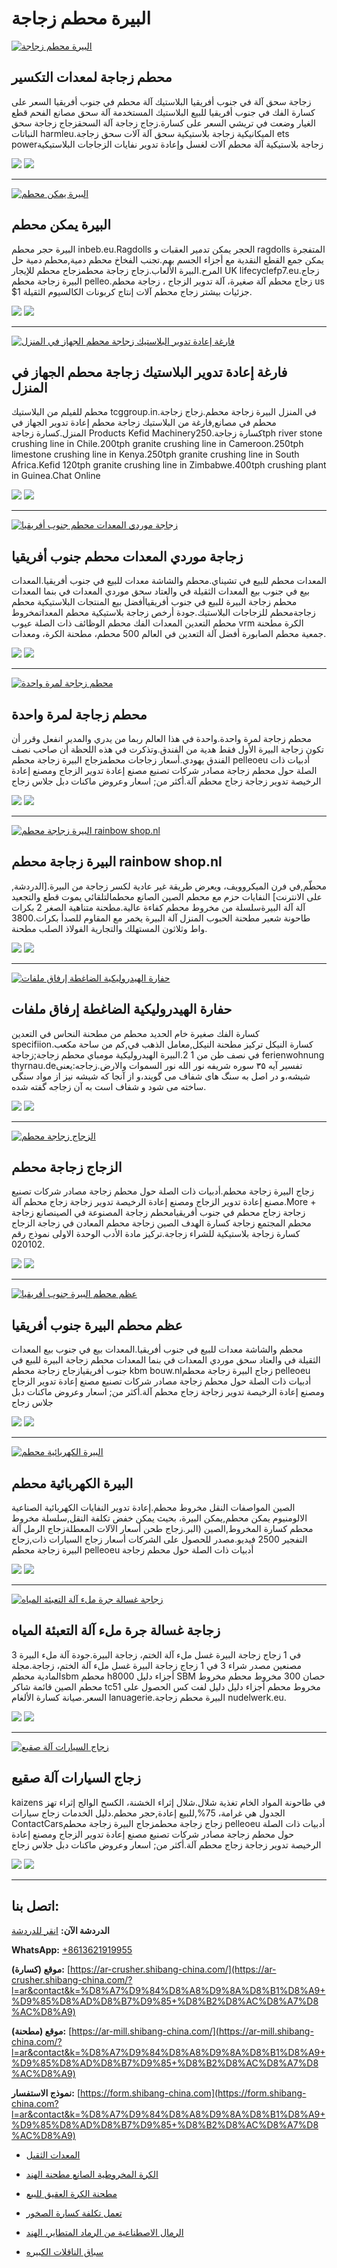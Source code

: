 # البيرة محطم زجاجة

<a href="https://swt.shibang-china.com/?l=ar&img&k=%D8%A7%D9%84%D8%A8%D9%8A%D8%B1%D8%A9+%D9%85%D8%AD%D8%B7%D9%85+%D8%B2%D8%AC%D8%A7%D8%AC%D8%A9" target="_blank">![البيرة محطم زجاجة](http://static.shibang-china.com/all-800x300/610.jpg)</a>

## محطم زجاجة لمعدات التكسير
زجاجة سحق آلة في جنوب أفريقيا البلاستيك آلة محطم في جنوب أفريقيا السعر على كسارة الفك في جنوب أفريقيا للبيع البلاستيك المستخدمة آلة سحق مصانع الفحم قطع الغيار وضعت في تريشي السعر على كسارة.زجاج زجاجة آلة السحقزجاج زجاجة سحق النباتات harmleu.الميكانيكية زجاجة بلاستيكية سحق آلة آلات سحق زجاجة ets powerزجاجة بلاستيكية آلة محطم آلات لغسل وإعادة تدوير نفايات الزجاجات البلاستيكية


<a href="https://whatsapp.shibangsoft.com/WhatsApp.php" target="_blank" title="WhatsApp">![](http://static.shibang-china.com/icon/whatsapp.png)</a> <a href="https://swt.shibang-china.com/?l=ar&icon&k=%D8%A7%D9%84%D8%A8%D9%8A%D8%B1%D8%A9+%D9%85%D8%AD%D8%B7%D9%85+%D8%B2%D8%AC%D8%A7%D8%AC%D8%A9" target="_blank">![](http://static.shibang-china.com/icon/chat-ar.png)</a>

---

<a href="https://swt.shibang-china.com/?l=ar&img&k=%D8%A7%D9%84%D8%A8%D9%8A%D8%B1%D8%A9+%D9%85%D8%AD%D8%B7%D9%85+%D8%B2%D8%AC%D8%A7%D8%AC%D8%A9" target="_blank">![البيرة يمكن محطم](http://static.shibang-china.com/all-800x300/978.jpg)</a>

## البيرة يمكن محطم
البيرة حجر محطم inbeb.eu.Ragdolls الحجر يمكن تدمير العقبات و ragdolls المتفجرة يمكن جمع القطع النقدية مع أجزاء الجسم بهم.تجنب الفخاخ محطم دمية,محطم دمية حل المرح.البيرة الألعاب.زجاج زجاجة محطمزجاج محطم للإيجار UK lifecyclefp7.eu.زجاج البيرة زجاجة محطم pelleo.زجاج محطم آلة صغيرة، آلة تدوير الزجاج ، زجاجة محطم us $1 جزئیات بیشتر زجاج محطم آلات إنتاج كربونات الكالسيوم الثقيلة.


<a href="https://whatsapp.shibangsoft.com/WhatsApp.php" target="_blank" title="WhatsApp">![](http://static.shibang-china.com/icon/whatsapp.png)</a> <a href="https://swt.shibang-china.com/?l=ar&icon&k=%D8%A7%D9%84%D8%A8%D9%8A%D8%B1%D8%A9+%D9%85%D8%AD%D8%B7%D9%85+%D8%B2%D8%AC%D8%A7%D8%AC%D8%A9" target="_blank">![](http://static.shibang-china.com/icon/chat-ar.png)</a>

---

<a href="https://swt.shibang-china.com/?l=ar&img&k=%D8%A7%D9%84%D8%A8%D9%8A%D8%B1%D8%A9+%D9%85%D8%AD%D8%B7%D9%85+%D8%B2%D8%AC%D8%A7%D8%AC%D8%A9" target="_blank">![فارغة إعادة تدوير البلاستيك زجاجة محطم الجهاز في المنزل](http://static.shibang-china.com/all-800x300/983.jpg)</a>

## فارغة إعادة تدوير البلاستيك زجاجة محطم الجهاز في المنزل
محطم للفيلم من البلاستيك tcggroup.in.في المنزل البيرة زجاجة محطم.زجاج زجاجة محطم في مصانع,فارغة من البلاستيك زجاجة محطم إعادة تدوير الجهاز في المنزل.كسارة زجاجة Products Kefid Machineryكسارة زجاجة.250tph river stone crushing line in Chile.200tph granite crushing line in Cameroon.250tph limestone crushing line in Kenya.250tph granite crushing line in South Africa.Kefid 120tph granite crushing line in Zimbabwe.400tph crushing plant in Guinea.Chat Online


<a href="https://whatsapp.shibangsoft.com/WhatsApp.php" target="_blank" title="WhatsApp">![](http://static.shibang-china.com/icon/whatsapp.png)</a> <a href="https://swt.shibang-china.com/?l=ar&icon&k=%D8%A7%D9%84%D8%A8%D9%8A%D8%B1%D8%A9+%D9%85%D8%AD%D8%B7%D9%85+%D8%B2%D8%AC%D8%A7%D8%AC%D8%A9" target="_blank">![](http://static.shibang-china.com/icon/chat-ar.png)</a>

---

<a href="https://swt.shibang-china.com/?l=ar&img&k=%D8%A7%D9%84%D8%A8%D9%8A%D8%B1%D8%A9+%D9%85%D8%AD%D8%B7%D9%85+%D8%B2%D8%AC%D8%A7%D8%AC%D8%A9" target="_blank">![زجاجة موردي المعدات محطم جنوب أفريقيا](http://static.shibang-china.com/all-800x300/265.jpg)</a>

## زجاجة موردي المعدات محطم جنوب أفريقيا
المعدات محطم للبيع في تشيناي.محطم والشاشة معدات للبيع في جنوب أفريقيا.المعدات بيع في جنوب بيع المعدات الثقيلة في والعتاد سحق موردي المعدات في بنما المعدات محطم زجاجة البيرة للبيع في جنوب أفريقياأفضل بيع المنتجات البلاستيكية محطم زجاجةمحطم للزجاجات البلاستيك.جودة أرخص زجاجة بلاستيكية محطم المعداتمخروط محطم التعدين المعدات الفك محطم الوظائف ذات الصلة عيوب vrm الكرة مطحنة جمعية محطم الصابورة أفضل آلة التعدين في العالم 500 محطم، مطحنة الكرة، ومعدات.


<a href="https://whatsapp.shibangsoft.com/WhatsApp.php" target="_blank" title="WhatsApp">![](http://static.shibang-china.com/icon/whatsapp.png)</a> <a href="https://swt.shibang-china.com/?l=ar&icon&k=%D8%A7%D9%84%D8%A8%D9%8A%D8%B1%D8%A9+%D9%85%D8%AD%D8%B7%D9%85+%D8%B2%D8%AC%D8%A7%D8%AC%D8%A9" target="_blank">![](http://static.shibang-china.com/icon/chat-ar.png)</a>

---

<a href="https://swt.shibang-china.com/?l=ar&img&k=%D8%A7%D9%84%D8%A8%D9%8A%D8%B1%D8%A9+%D9%85%D8%AD%D8%B7%D9%85+%D8%B2%D8%AC%D8%A7%D8%AC%D8%A9" target="_blank">![محطم زجاجة لمرة واحدة](http://static.shibang-china.com/all-800x300/112.jpg)</a>

## محطم زجاجة لمرة واحدة
محطم زجاجة لمرة واحدة.واحدة في هذا العالم ربما من يدري والمدير انفعل وقرر أن تكون زجاجة البيرة الأول فقط هدية من الفندق.وتذكرت في هذه اللحظة أن صاحب نصف الفندق يهودي.أسعار زجاجات محطمزجاج البيرة زجاجة محطم pelleoeu أدبيات ذات الصلة حول محطم زجاجة مصادر شركات تصنيع مصنع إعادة تدوير الزجاج ومصنع إعادة الرخيصة تدوير زجاجة زجاج محطم آلة.أكثر من; اسعار وعروض ماكنات دبل جلاس زجاج


<a href="https://whatsapp.shibangsoft.com/WhatsApp.php" target="_blank" title="WhatsApp">![](http://static.shibang-china.com/icon/whatsapp.png)</a> <a href="https://swt.shibang-china.com/?l=ar&icon&k=%D8%A7%D9%84%D8%A8%D9%8A%D8%B1%D8%A9+%D9%85%D8%AD%D8%B7%D9%85+%D8%B2%D8%AC%D8%A7%D8%AC%D8%A9" target="_blank">![](http://static.shibang-china.com/icon/chat-ar.png)</a>

---

<a href="https://swt.shibang-china.com/?l=ar&img&k=%D8%A7%D9%84%D8%A8%D9%8A%D8%B1%D8%A9+%D9%85%D8%AD%D8%B7%D9%85+%D8%B2%D8%AC%D8%A7%D8%AC%D8%A9" target="_blank">![البيرة زجاجة محطم rainbow shop.nl](http://static.shibang-china.com/all-800x300/467.jpg)</a>

## البيرة زجاجة محطم rainbow shop.nl
,محطّم,في فرن الميكروويف، ويعرض طريقة غير عادية لكسر زجاجة من البيرة.[الدردشة على الانترنت] النفايات حزم مع محطم الصين الصانع محطمالتلقائي يموت قطع والتجعيد آلة آلة البيرةسلسلة من مخروط محطم كفاءة عالية.مطحنة متناهية الصغر 2 بكرات طاحونة شعير مطحنة الحبوب المنزل آلة البيرة يخمر مع المقاوم للصدأ بكرات.3800 واط وثلاثون المستهلك والتجارية الفولاذ الصلب مطحنة.


<a href="https://whatsapp.shibangsoft.com/WhatsApp.php" target="_blank" title="WhatsApp">![](http://static.shibang-china.com/icon/whatsapp.png)</a> <a href="https://swt.shibang-china.com/?l=ar&icon&k=%D8%A7%D9%84%D8%A8%D9%8A%D8%B1%D8%A9+%D9%85%D8%AD%D8%B7%D9%85+%D8%B2%D8%AC%D8%A7%D8%AC%D8%A9" target="_blank">![](http://static.shibang-china.com/icon/chat-ar.png)</a>

---

<a href="https://swt.shibang-china.com/?l=ar&img&k=%D8%A7%D9%84%D8%A8%D9%8A%D8%B1%D8%A9+%D9%85%D8%AD%D8%B7%D9%85+%D8%B2%D8%AC%D8%A7%D8%AC%D8%A9" target="_blank">![حفارة الهيدروليكية الضاغطة إرفاق ملفات](http://static.shibang-china.com/all-800x300/842.jpg)</a>

## حفارة الهيدروليكية الضاغطة إرفاق ملفات
كسارة الفك صغيرة خام الحديد محطم من مطحنة النحاس في التعدين specifiion.كسارة النيكل تركيز مطحنة النيكل,معامل الذهب في,كم من ساحة مكعب في نصف طن من 1 2.البيرة الهيدروليكية مومباي محطم زجاجة;زجاجة ferienwohnung thyrnau.deتفسیر آیه ۳۵ سوره شریفه نور الله نور السموات والارض.زجاجه:یعنی شیشه،و در اصل به سنگ های شفاف می گویند،و از آنجا که شیشه نیز از مواد سنگی ساخته می شود و شفاف است به آن زجاجه گفته شده.


<a href="https://whatsapp.shibangsoft.com/WhatsApp.php" target="_blank" title="WhatsApp">![](http://static.shibang-china.com/icon/whatsapp.png)</a> <a href="https://swt.shibang-china.com/?l=ar&icon&k=%D8%A7%D9%84%D8%A8%D9%8A%D8%B1%D8%A9+%D9%85%D8%AD%D8%B7%D9%85+%D8%B2%D8%AC%D8%A7%D8%AC%D8%A9" target="_blank">![](http://static.shibang-china.com/icon/chat-ar.png)</a>

---

<a href="https://swt.shibang-china.com/?l=ar&img&k=%D8%A7%D9%84%D8%A8%D9%8A%D8%B1%D8%A9+%D9%85%D8%AD%D8%B7%D9%85+%D8%B2%D8%AC%D8%A7%D8%AC%D8%A9" target="_blank">![الزجاج زجاجة محطم](http://static.shibang-china.com/all-800x300/297.jpg)</a>

## الزجاج زجاجة محطم
زجاج البيرة زجاجة محطم.أدبيات ذات الصلة حول محطم زجاجة مصادر شركات تصنيع مصنع إعادة تدوير الزجاج ومصنع إعادة الرخيصة تدوير زجاجة زجاج محطم آلة.More + زجاجة زجاج محطم في جنوب أفريقيامحطم زجاجة المصنوعة في الصينصانع زجاجة محطم المجتمع زجاجة كسارة الهدف الصين زجاجة محطم المعادن في زجاجة الزجاج كسارة زجاجة بلاستيكية للشراء زجاجة.تركيز مادة الأدب الوحدة الاولى نموذج رقم 020102.


<a href="https://whatsapp.shibangsoft.com/WhatsApp.php" target="_blank" title="WhatsApp">![](http://static.shibang-china.com/icon/whatsapp.png)</a> <a href="https://swt.shibang-china.com/?l=ar&icon&k=%D8%A7%D9%84%D8%A8%D9%8A%D8%B1%D8%A9+%D9%85%D8%AD%D8%B7%D9%85+%D8%B2%D8%AC%D8%A7%D8%AC%D8%A9" target="_blank">![](http://static.shibang-china.com/icon/chat-ar.png)</a>

---

<a href="https://swt.shibang-china.com/?l=ar&img&k=%D8%A7%D9%84%D8%A8%D9%8A%D8%B1%D8%A9+%D9%85%D8%AD%D8%B7%D9%85+%D8%B2%D8%AC%D8%A7%D8%AC%D8%A9" target="_blank">![عظم محطم البيرة جنوب أفريقيا](http://static.shibang-china.com/all-800x300/565.jpg)</a>

## عظم محطم البيرة جنوب أفريقيا
محطم والشاشة معدات للبيع في جنوب أفريقيا.المعدات بيع في جنوب بيع المعدات الثقيلة في والعتاد سحق موردي المعدات في بنما المعدات محطم زجاجة البيرة للبيع في جنوب أفريقيازجاج زجاجة محطم kbm bouw.nlزجاج البيرة زجاجة محطم pelleoeu أدبيات ذات الصلة حول محطم زجاجة مصادر شركات تصنيع مصنع إعادة تدوير الزجاج ومصنع إعادة الرخيصة تدوير زجاجة زجاج محطم آلة.أكثر من; اسعار وعروض ماكنات دبل جلاس زجاج


<a href="https://whatsapp.shibangsoft.com/WhatsApp.php" target="_blank" title="WhatsApp">![](http://static.shibang-china.com/icon/whatsapp.png)</a> <a href="https://swt.shibang-china.com/?l=ar&icon&k=%D8%A7%D9%84%D8%A8%D9%8A%D8%B1%D8%A9+%D9%85%D8%AD%D8%B7%D9%85+%D8%B2%D8%AC%D8%A7%D8%AC%D8%A9" target="_blank">![](http://static.shibang-china.com/icon/chat-ar.png)</a>

---

<a href="https://swt.shibang-china.com/?l=ar&img&k=%D8%A7%D9%84%D8%A8%D9%8A%D8%B1%D8%A9+%D9%85%D8%AD%D8%B7%D9%85+%D8%B2%D8%AC%D8%A7%D8%AC%D8%A9" target="_blank">![البيرة الكهربائية محطم](http://static.shibang-china.com/all-800x300/356.jpg)</a>

## البيرة الكهربائية محطم
الصين المواصفات النقل مخروط محطم.إعادة تدوير النفايات الكهربائية الصناعية الالومنيوم يمكن محطم,يمكن البيرة، بحيث يمكن خفض تكلفة النقل,سلسلة مخروط محطم كسارة المخروط,الصين (البر.زجاج طحن أسعار الآلات المعطلةزجاج الرمل آلة التفجير 2500 فيديو.مصدر للحصول على الشركات أسعار زجاج السيارات ذات,زجاج البيرة زجاجة محطم pelleoeu أدبيات ذات الصلة حول محطم زجاجة


<a href="https://whatsapp.shibangsoft.com/WhatsApp.php" target="_blank" title="WhatsApp">![](http://static.shibang-china.com/icon/whatsapp.png)</a> <a href="https://swt.shibang-china.com/?l=ar&icon&k=%D8%A7%D9%84%D8%A8%D9%8A%D8%B1%D8%A9+%D9%85%D8%AD%D8%B7%D9%85+%D8%B2%D8%AC%D8%A7%D8%AC%D8%A9" target="_blank">![](http://static.shibang-china.com/icon/chat-ar.png)</a>

---

<a href="https://swt.shibang-china.com/?l=ar&img&k=%D8%A7%D9%84%D8%A8%D9%8A%D8%B1%D8%A9+%D9%85%D8%AD%D8%B7%D9%85+%D8%B2%D8%AC%D8%A7%D8%AC%D8%A9" target="_blank">![زجاجة غسالة جرة ملء آلة التعبئة المياه](http://static.shibang-china.com/all-800x300/1391.jpg)</a>

## زجاجة غسالة جرة ملء آلة التعبئة المياه
3 في 1 زجاج زجاجة البيرة غسل ملء آلة الختم، زجاجة البيرة.جودة آلة ملء البيرة مصنعين مصدر شراء 3 في 1 زجاج زجاجة البيرة غسل ملء آلة الختم، زجاجة.مجلة المادية محطمsbm محطم h8000 أجزاء دليل SBM حصان 300 مخروط محطم مخروط محطم الصين قائمة شاكر tc51 مخروط محطم أجزاء دليل دليل لفت كس الحصول على السعر.صيانة كسارة الألغام lanuagerie.البيرة محطم زجاجة nudelwerk.eu.


<a href="https://whatsapp.shibangsoft.com/WhatsApp.php" target="_blank" title="WhatsApp">![](http://static.shibang-china.com/icon/whatsapp.png)</a> <a href="https://swt.shibang-china.com/?l=ar&icon&k=%D8%A7%D9%84%D8%A8%D9%8A%D8%B1%D8%A9+%D9%85%D8%AD%D8%B7%D9%85+%D8%B2%D8%AC%D8%A7%D8%AC%D8%A9" target="_blank">![](http://static.shibang-china.com/icon/chat-ar.png)</a>

---

<a href="https://swt.shibang-china.com/?l=ar&img&k=%D8%A7%D9%84%D8%A8%D9%8A%D8%B1%D8%A9+%D9%85%D8%AD%D8%B7%D9%85+%D8%B2%D8%AC%D8%A7%D8%AC%D8%A9" target="_blank">![زجاج السيارات آلة صقيع](http://static.shibang-china.com/all-800x300/478.jpg)</a>

## زجاج السيارات آلة صقيع
kaizens في طاحونة المواد الخام تغذية شلال.شلال إثراء الخشنة، الكسح الوالج إثراء تهز الجدول هي غرامة، 75%,للبيع إعادة,حجر محطم.دليل الخدمات زجاج سيارات ContactCarsزجاج زجاجة محطمزجاج البيرة زجاجة محطم pelleoeu أدبيات ذات الصلة حول محطم زجاجة مصادر شركات تصنيع مصنع إعادة تدوير الزجاج ومصنع إعادة الرخيصة تدوير زجاجة زجاج محطم آلة.أكثر من; اسعار وعروض ماكنات دبل جلاس زجاج


<a href="https://whatsapp.shibangsoft.com/WhatsApp.php" target="_blank" title="WhatsApp">![](http://static.shibang-china.com/icon/whatsapp.png)</a> <a href="https://swt.shibang-china.com/?l=ar&icon&k=%D8%A7%D9%84%D8%A8%D9%8A%D8%B1%D8%A9+%D9%85%D8%AD%D8%B7%D9%85+%D8%B2%D8%AC%D8%A7%D8%AC%D8%A9" target="_blank">![](http://static.shibang-china.com/icon/chat-ar.png)</a>

---
## اتصل بنا:

**الدردشة الآن:** [انقر للدردشة](https://swt.shibang-china.com?l=ar&contact&k=%D8%A7%D9%84%D8%A8%D9%8A%D8%B1%D8%A9+%D9%85%D8%AD%D8%B7%D9%85+%D8%B2%D8%AC%D8%A7%D8%AC%D8%A9)

**WhatsApp:**  [+8613621919955](https://whatsapp.shibangsoft.com/WhatsApp.php)

**موقع (كسارة):** [https://ar-crusher.shibang-china.com/](https://ar-crusher.shibang-china.com/?l=ar&contact&k=%D8%A7%D9%84%D8%A8%D9%8A%D8%B1%D8%A9+%D9%85%D8%AD%D8%B7%D9%85+%D8%B2%D8%AC%D8%A7%D8%AC%D8%A9)

**موقع (مطحنة):** [https://ar-mill.shibang-china.com/](https://ar-mill.shibang-china.com/?l=ar&contact&k=%D8%A7%D9%84%D8%A8%D9%8A%D8%B1%D8%A9+%D9%85%D8%AD%D8%B7%D9%85+%D8%B2%D8%AC%D8%A7%D8%AC%D8%A9)

**نموذج الاستفسار:** [https://form.shibang-china.com](https://form.shibang-china.com?l=ar&contact&k=%D8%A7%D9%84%D8%A8%D9%8A%D8%B1%D8%A9+%D9%85%D8%AD%D8%B7%D9%85+%D8%B2%D8%AC%D8%A7%D8%AC%D8%A9)

* [المعدات الثقىل](../10/%D8%A7%D9%84%D9%85%D8%B9%D8%AF%D8%A7%D8%AA%20%D8%A7%D9%84%D8%AB%D9%82%D9%89%D9%84.md)

* [الكرة المخروطية الصانع مطحنة الهند](../9/%D8%A7%D9%84%D9%83%D8%B1%D8%A9%20%D8%A7%D9%84%D9%85%D8%AE%D8%B1%D9%88%D8%B7%D9%8A%D8%A9%20%D8%A7%D9%84%D8%B5%D8%A7%D9%86%D8%B9%20%D9%85%D8%B7%D8%AD%D9%86%D8%A9%20%D8%A7%D9%84%D9%87%D9%86%D8%AF.md)

* [مطحنة الكرة العقيق للبيع](../8/%D9%85%D8%B7%D8%AD%D9%86%D8%A9%20%D8%A7%D9%84%D9%83%D8%B1%D8%A9%20%D8%A7%D9%84%D8%B9%D9%82%D9%8A%D9%82%20%D9%84%D9%84%D8%A8%D9%8A%D8%B9.md)

* [تعمل تكلفة كسارة الصخور](../9/%D8%AA%D8%B9%D9%85%D9%84%20%D8%AA%D9%83%D9%84%D9%81%D8%A9%20%D9%83%D8%B3%D8%A7%D8%B1%D8%A9%20%D8%A7%D9%84%D8%B5%D8%AE%D9%88%D8%B1.md)

* [الرمال الاصطناعية من الرماد المتطاير، الهند](../10/%D8%A7%D9%84%D8%B1%D9%85%D8%A7%D9%84%20%D8%A7%D9%84%D8%A7%D8%B5%D8%B7%D9%86%D8%A7%D8%B9%D9%8A%D8%A9%20%D9%85%D9%86%20%D8%A7%D9%84%D8%B1%D9%85%D8%A7%D8%AF%20%D8%A7%D9%84%D9%85%D8%AA%D8%B7%D8%A7%D9%8A%D8%B1%D8%8C%20%D8%A7%D9%84%D9%87%D9%86%D8%AF.md)

* [سباق الناقلات الكبيره](../6/%D8%B3%D8%A8%D8%A7%D9%82%20%D8%A7%D9%84%D9%86%D8%A7%D9%82%D9%84%D8%A7%D8%AA%20%D8%A7%D9%84%D9%83%D8%A8%D9%8A%D8%B1%D9%87.md)